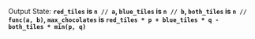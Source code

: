 Output State: **`red_tiles` is `n // a`, `blue_tiles` is `n // b`, `both_tiles` is `n // func(a, b)`, `max_chocolates` is `red_tiles * p + blue_tiles * q - both_tiles * min(p, q)`**